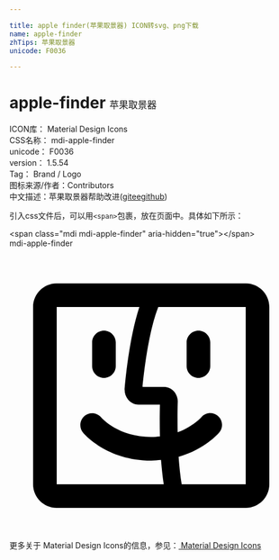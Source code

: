 ```yaml
---

title: apple finder(苹果取景器) ICON转svg、png下载
name: apple-finder
zhTips: 苹果取景器
unicode: F0036

---
```


# apple-finder  <small style="font-size: 60%;font-weight: 100">苹果取景器</small>


<div class="detail-page">
<p>
<span>
ICON库：
<span class="badge-secondary badge">Material Design Icons</span> 
</span>
<br/>
<span>
CSS名称：
<span class="badge-secondary badge">mdi-apple-finder</span> 
</span>
<br/>
<span>
unicode：
<span class="badge-secondary badge">F0036</span> 
</span>
<br/>
<span>
version：
<span class="badge-secondary badge">1.5.54</span> 
</span>
<br/>
<span>Tag：
<span class="badge-light badge">Brand / Logo</span>
</span>
<br/>
<span>图标来源/作者：<span class="badge-light badge">Contributors</span></span> 
<br/>
<span class="zh-detail">中文描述：<span class="badge-primary badge">苹果取景器</span><span class="help-link"><span>帮助改进</span>(<a href="https://gitee.com/liuwave/icon-helper/edit/master/json/material/apple-finder.json" target="_blank" rel="noopener noreferrer">gitee</a><a href="https://github.com/liuwave/icon-helper/edit/master/json/material/apple-finder.json" target="_blank" rel="noopener noreferrer">github</a></span>)</span><br/>
</p>
</div>
<div class="alert alert-dark">
  <i class="mdi mdi-apple-finder mdi-48px"></i>
  <i class="mdi mdi-apple-finder mdi-36px"></i>
  <i class="mdi mdi-apple-finder mdi-24px"></i>
  <i class="mdi mdi-apple-finder mdi-18px"></i>
</div>
<div>
  <p>引入css文件后，可以用<code>&lt;span&gt;</code>包裹，放在页面中。具体如下所示：    
  </p>
  <div class="alert alert-primary" style="font-size: 14px">
    &lt;span class="mdi mdi-apple-finder" aria-hidden="true"&gt;&lt;/span&gt;
    <copy-btn content='<span class="mdi mdi-apple-finder" aria-hidden="true"></span>'></copy-btn>
  </div>
  <div class="alert alert-secondary">
    <i class="mdi mdi-apple-finder"
    style="font-size: 24px"
    aria-hidden="true"></i> mdi-apple-finder
    <copy-btn content="mdi-apple-finder" btn-title="复制图标名称"></copy-btn>
  </div>
</div>
<div id="svg" class="svg-wrap">
<svg xmlns="http://www.w3.org/2000/svg" viewBox="0 0 24 24"><path d="M8 11C7.45 11 7 10.55 7 10V8C7 7.45 7.45 7 8 7C8.55 7 9 7.45 9 8V10C9 10.55 8.55 11 8 11M17 10V8C17 7.45 16.55 7 16 7C15.45 7 15 7.45 15 8V10C15 10.55 15.45 11 16 11C16.55 11 17 10.55 17 10M22 5V20C22 21.1 21.1 22 20 22H4C2.9 22 2 21.1 2 20V5C2 3.9 2.9 3 4 3H20C21.1 3 22 3.9 22 5M4 20L13.06 20C12.96 19.35 12.89 18.64 12.83 17.94C12.56 17.96 12.3 18 12 18C8.24 18 6.31 15.73 6.23 15.63C5.88 15.21 5.94 14.58 6.36 14.22C6.78 13.87 7.41 13.93 7.77 14.35C7.83 14.43 9.23 16 12 16C12.27 16 12.5 15.97 12.74 15.95C12.71 14.75 12.73 13.74 12.74 13.26H10.93C10.28 13.26 9.75 12.7 9.75 12C9.77 11.75 10.07 7.82 11 5H4L4 20M20 20L20 5H12.6C11.74 7.19 11.37 10.73 11.27 11.76H13.08C13.72 11.76 14.25 12.32 14.25 13C14.25 13.04 14.21 14.15 14.24 15.6C15.54 15.11 16.22 14.35 16.23 14.34C16.58 13.92 17.21 13.85 17.63 14.2C18.06 14.55 18.12 15.18 17.77 15.61C17.71 15.68 16.55 17.05 14.32 17.68C14.38 18.5 14.46 19.29 14.58 20H20Z" /></svg>
</div>
<detail full-name='mdi-apple-finder'></detail>
    
<div><p>更多关于 Material Design Icons的信息，参见：<a target="_blank" href="https://iconhelper.cn/material.html"> Material Design Icons</a>
</p></div>
